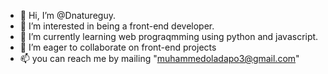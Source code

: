 - 👋 Hi, I’m @Dnatureguy.
- 👀 I’m interested in being a front-end developer.
- 🌱 I’m currently learning web prograqmming using python and javascript.
- 💞️ I’m eager to collaborate on front-end projects
- 📫 you can reach me by mailing "muhammedoladapo3@gmail.com"

<!---
Dnatureguy/Dnatureguy is a ✨ special ✨ repository because its `README.md` (this file) appears on your GitHub profile.
You can click the Preview link to take a look at your changes.
--->
